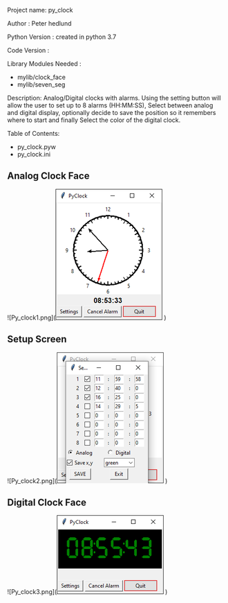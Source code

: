 Project name: py_clock 
 
Author : Peter hedlund

Python Version : created in python 3.7

Code Version : 

Library Modules Needed :
* mylib/clock_face   
* mylib/seven_seg

Description: Analog/Digital clocks with alarms. Using the setting button will allow
the user to set up to 8 alarms (HH:MM:SS), Select between analog and digital display, optionally decide to save the position so it remembers where to start and finally Select the color of the digital clock. 

Table of Contents: 
* py_clock.pyw
* py_clock.ini

## Analog Clock Face
![Py_clock1.png](![Py_clock Analog](https://github.com/phedlund113/Py_Clock/blob/main/py_clock1.png)
)

## Setup Screen
![Py_clock2.png](![Py_clock Analog](https://github.com/phedlund113/Py_Clock/blob/main/py_clock2.png)
)

## Digital Clock Face
![Py_clock3.png](![Py_clock Analog](https://github.com/phedlund113/Py_Clock/blob/main/py_clock3.png)
)
